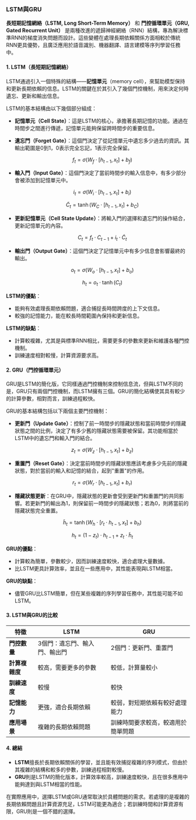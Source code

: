 ### LSTM與GRU

**長短期記憶網絡（LSTM, Long Short-Term Memory）** 和 **門控循環單元（GRU, Gated Recurrent Unit）** 是兩種改進的遞歸神經網絡（RNN）結構，專為解決標準RNN的梯度消失問題而設計。這些變體在處理長期依賴關係方面相較於傳統RNN更具優勢，且廣泛應用於語音識別、機器翻譯、語言建模等序列學習任務中。

#### 1. LSTM（長短期記憶網絡）

LSTM通過引入一個特殊的結構——**記憶單元**（memory cell），來幫助模型保持和更新長期依賴的信息。LSTM的關鍵在於其引入了幾個門控機制，用來決定何時遺忘、更新和輸出信息。

LSTM的基本結構由以下幾個部分組成：

- **記憶單元（Cell State）**：這是LSTM的核心，承擔著長期記憶的功能。通過在時間步之間進行傳遞，記憶單元能夠保留跨時間步的重要信息。
  
- **遺忘門（Forget Gate）**：這個門決定了從記憶單元中遺忘多少過去的資訊。其輸出範圍是0到1，0表示完全忘記，1表示完全保留。
  
  $$f_t = \sigma(W_f \cdot [h_{t-1}, x_t] + b_f)$$

  
- **輸入門（Input Gate）**：這個門決定了當前時間步的輸入信息中，有多少部分會被添加到記憶單元中。
  
  $$i_t = \sigma(W_i \cdot [h_{t-1}, x_t] + b_i)$$

  $$\tilde{C}_t = \tanh(W_C \cdot [h_{t-1}, x_t] + b_C)$$


- **更新記憶單元（Cell State Update）**：將輸入門的選擇和遺忘門的操作結合，更新記憶單元的內容。

  $$C_t = f_t \cdot C_{t-1} + i_t \cdot \tilde{C}_t$$


- **輸出門（Output Gate）**：這個門決定了記憶單元中有多少信息會影響最終的輸出。

  $$o_t = \sigma(W_o \cdot [h_{t-1}, x_t] + b_o)$$

  $$h_t = o_t \cdot \tanh(C_t)$$


**LSTM的優點**：
- 能夠有效處理長期依賴問題，適合捕捉長時間跨度的上下文信息。
- 較強的記憶能力，能在較長時間範圍內保持和更新信息。

**LSTM的缺點**：
- 計算較複雜，尤其是與標準RNN相比，需要更多的參數來更新和維護各種門控機制。
- 訓練速度相對較慢，計算資源要求高。

#### 2. GRU（門控循環單元）

GRU是LSTM的簡化版，它同樣通過門控機制來控制信息流，但與LSTM不同的是，GRU只有兩個門控機制，而LSTM擁有三個。GRU的簡化結構使其具有較少的計算參數，相對而言，訓練過程較快。

GRU的基本結構包括以下兩個主要門控機制：

- **更新門（Update Gate）**：控制了前一時間步的隱藏狀態和當前時間步的隱藏狀態之間的比例，決定了有多少舊的隱藏狀態需要被保留。其功能相當於LSTM中的遺忘門和輸入門的結合。
  
  $$z_t = \sigma(W_z \cdot [h_{t-1}, x_t] + b_z)$$

  
- **重置門（Reset Gate）**：決定當前時間步的隱藏狀態應該考慮多少先前的隱藏狀態，對於當前的輸入和記憶的結合，起到"重置"的作用。

  $$r_t = \sigma(W_r \cdot [h_{t-1}, x_t] + b_r)$$


- **隱藏狀態更新**：在GRU中，隱藏狀態的更新會受到更新門和重置門的共同影響。若更新門的輸出為1，則保留前一時間步的隱藏狀態；若為0，則將當前的隱藏狀態完全重置。

  $$\tilde{h}_t = \tanh(W_h \cdot [r_t \cdot h_{t-1}, x_t] + b_h)$$

  $$h_t = (1 - z_t) \cdot h_{t-1} + z_t \cdot \tilde{h}_t$$


**GRU的優點**：
- 計算較為簡單，參數較少，因而訓練速度較快，適合處理大量數據。
- 比LSTM更具計算效率，並且在一些應用中，其性能表現與LSTM相當。

**GRU的缺點**：
- 儘管GRU比LSTM簡單，但在某些複雜的序列學習任務中，其性能可能不如LSTM。

#### 3. LSTM與GRU的比較

| 特徵            | LSTM                           | GRU                           |
|----------------|--------------------------------|--------------------------------|
| **門控數量**    | 3個門：遺忘門、輸入門、輸出門     | 2個門：更新門、重置門            |
| **計算複雜度**  | 較高，需要更多的參數              | 較低，計算量較小                 |
| **訓練速度**    | 較慢                            | 較快                           |
| **記憶能力**    | 更強，適合長期依賴                | 較弱，對短期依賴有較好處理能力   |
| **應用場景**    | 複雜的長期依賴問題                | 訓練時間要求較高，較適用於簡單問題 |

#### 4. 總結

- **LSTM**擅長於長期依賴關係的學習，並且能有效捕捉複雜的序列模式，但由於其複雜的結構和較多的參數，訓練過程相對較慢。
- **GRU**則是LSTM的簡化版本，計算效率較高，訓練速度較快，且在很多應用中能夠達到與LSTM相當的性能。

在實際應用中，選擇LSTM或GRU通常取決於具體問題的需求。若處理的是複雜的長期依賴問題且計算資源充足，LSTM可能更為適合；若訓練時間和計算資源有限，GRU則是一個不錯的選擇。